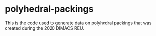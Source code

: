 # polyhedral-packings
This is the code used to generate data on polyhedral packings that was created during the 2020 DIMACS REU. 
